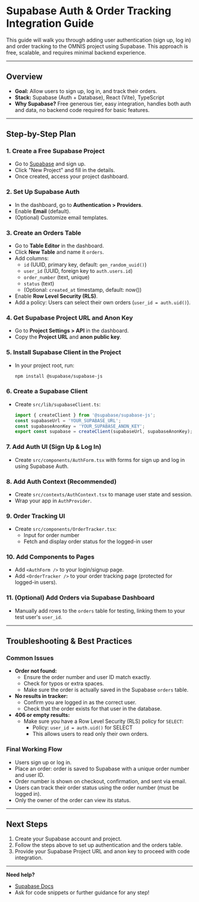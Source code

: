 # Supabase Auth & Order Tracking Integration Guide

This guide will walk you through adding user authentication (sign up, log in) and order tracking to the OMNIS project using Supabase. This approach is free, scalable, and requires minimal backend experience.

---

## Overview

- **Goal:** Allow users to sign up, log in, and track their orders.
- **Stack:** Supabase (Auth + Database), React (Vite), TypeScript
- **Why Supabase?** Free generous tier, easy integration, handles both auth and data, no backend code required for basic features.

---

## Step-by-Step Plan

### 1. Create a Free Supabase Project
- Go to [Supabase](https://supabase.com/) and sign up.
- Click "New Project" and fill in the details.
- Once created, access your project dashboard.

### 2. Set Up Supabase Auth
- In the dashboard, go to **Authentication > Providers**.
- Enable **Email** (default).
- (Optional) Customize email templates.

### 3. Create an Orders Table
- Go to **Table Editor** in the dashboard.
- Click **New Table** and name it `orders`.
- Add columns:
  - `id` (UUID, primary key, default: `gen_random_uuid()`)
  - `user_id` (UUID, foreign key to `auth.users.id`)
  - `order_number` (text, unique)
  - `status` (text)
  - (Optional: `created_at` timestamp, default: now())
- Enable **Row Level Security (RLS)**.
- Add a policy: Users can select their own orders (`user_id = auth.uid()`).

### 4. Get Supabase Project URL and Anon Key
- Go to **Project Settings > API** in the dashboard.
- Copy the **Project URL** and **anon public key**.

### 5. Install Supabase Client in the Project
- In your project root, run:
  ```sh
  npm install @supabase/supabase-js
  ```

### 6. Create a Supabase Client
- Create `src/lib/supabaseClient.ts`:
  ```ts
  import { createClient } from '@supabase/supabase-js';
  const supabaseUrl = 'YOUR_SUPABASE_URL';
  const supabaseAnonKey = 'YOUR_SUPABASE_ANON_KEY';
  export const supabase = createClient(supabaseUrl, supabaseAnonKey);
  ```

### 7. Add Auth UI (Sign Up & Log In)
- Create `src/components/AuthForm.tsx` with forms for sign up and log in using Supabase Auth.

### 8. Add Auth Context (Recommended)
- Create `src/contexts/AuthContext.tsx` to manage user state and session.
- Wrap your app in `AuthProvider`.

### 9. Order Tracking UI
- Create `src/components/OrderTracker.tsx`:
  - Input for order number
  - Fetch and display order status for the logged-in user

### 10. Add Components to Pages
- Add `<AuthForm />` to your login/signup page.
- Add `<OrderTracker />` to your order tracking page (protected for logged-in users).

### 11. (Optional) Add Orders via Supabase Dashboard
- Manually add rows to the `orders` table for testing, linking them to your test user's `user_id`.

---

## Troubleshooting & Best Practices

### Common Issues
- **Order not found:**
  - Ensure the order number and user ID match exactly.
  - Check for typos or extra spaces.
  - Make sure the order is actually saved in the Supabase `orders` table.
- **No results in tracker:**
  - Confirm you are logged in as the correct user.
  - Check that the order exists for that user in the database.
- **406 or empty results:**
  - Make sure you have a Row Level Security (RLS) policy for `SELECT`:
    - Policy: `user_id = auth.uid()` for SELECT
    - This allows users to read only their own orders.

### Final Working Flow
- Users sign up or log in.
- Place an order: order is saved to Supabase with a unique order number and user ID.
- Order number is shown on checkout, confirmation, and sent via email.
- Users can track their order status using the order number (must be logged in).
- Only the owner of the order can view its status.

---

## Next Steps

1. Create your Supabase account and project.
2. Follow the steps above to set up authentication and the orders table.
3. Provide your Supabase Project URL and anon key to proceed with code integration.

---

**Need help?**
- [Supabase Docs](https://supabase.com/docs)
- Ask for code snippets or further guidance for any step! 
